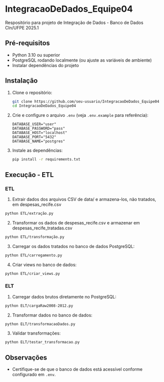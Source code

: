 # IntegracaoDeDados_Equipe04

Respositório para projeto de Integração de Dados - Banco de Dados CIn/UFPE 2025.1

## Pré-requisitos

-   Python 3.10 ou superior
-   PostgreSQL rodando localmente (ou ajuste as variáveis de ambiente)
-   Instalar dependências do projeto

## Instalação

1. Clone o repositório:

    ```sh
    git clone https://github.com/seu-usuario/IntegracaoDeDados_Equipe04.git
    cd IntegracaoDeDados_Equipe04
    ```

2. Crie e configure o arquivo `.env` (veja `.env.example` para referência):

    ```
    DATABASE_USER="user"
    DATABASE_PASSWORD="pass"
    DATABASE_HOST="localhost"
    DATABASE_PORT="5432"
    DATABASE_NAME="postgres"
    ```

3. Instale as dependências:
    ```sh
    pip install -r requirements.txt
    ```

## Execução - ETL

### ETL

1. Extrair dados dos arquivos CSV de data/ e armazena-los, não tratados, em despesas_recife.csv

```sh
python ETL/extração.py
```

2. Transformar os dados de despesas_recife.csv e armazenar em despesas_recife_tratadas.csv

```sh
python ETL/transformação.py
```

3. Carregar os dados tratados no banco de dados PostgreSQL:

```sh
python ETL/carregamento.py
```

4. Criar views no banco de dados:

```sh
python ETL/criar_views.py
```

### ELT

1. Carregar dados brutos diretamente no PostgreSQL:

```sh
python ELT/cargaRaw2008-2012.py
```

2. Transformar dados no banco de dados:

```sh
python ELT/transformacaoDados.py
```

3. Validar transformações:

```sh
python ELT/testar_transformacao.py
```

## Observações

-   Certifique-se de que o banco de dados está acessível conforme configurado em `.env`.
